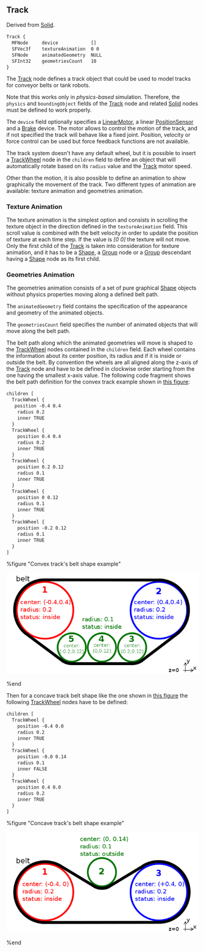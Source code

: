 ## Track

Derived from [Solid](solid.md#solid).

```
Track {
  MFNode     device            []
  SFVec3f    textureAnimation  0 0
  SFNode     animatedGeometry  NULL
  SFInt32    geometriesCount   10
}
```

The [Track](#track) node defines a track object that could be used to model
tracks for conveyor belts or tank robots.

Note that this works only in *physics-based* simulation. Therefore, the
`physics` and `boundingObject` fields of the [Track](#track) node and related
[Solid](solid.md#solid) nodes must be defined to work properly.

The `device` field optionally specifies a
[LinearMotor](linearmotor.md#linearmotor), a linear
[PositionSensor](positionsensor.md#positionsensor) and a [Brake](brake.md#brake)
device. The motor allows to control the motion of the track, and if not
specified the track will behave like a fixed joint. Position, velocity or force
control can be used but force feedback functions are not available.

The track system doesn't have any default wheel, but it is possible to insert a
[TrackWheel](trackwheel.md#trackwheel) node in the `children` field to define an
object that will automatically rotate based on its `radius` value and the
[Track](#track) motor speed.

Other than the motion, it is also possible to define an animation to show
graphically the movement of the track. Two different types of animation are
available: texture animation and geometries animation.

### Texture Animation

The texture animation is the simplest option and consists in scrolling the
texture object in the direction defined in the `textureAnimation` field. This
scroll value is combined with the belt velocity in order to update the position
of texture at each time step. If the value is *[0 0]* the texture will not move.
Only the first child of the [Track](#track) is taken into consideration for
texture animation, and it has to be a [Shape](shape.md#shape), a
[Group](group.md#group) node or a [Group](group.md#group) descendant having a
[Shape](shape.md#shape) node as its first child.

### Geometries Animation

The geometries animation consists of a set of pure graphical
[Shape](shape.md#shape) objects without physics properties moving along a
defined belt path.

The `animatedGeometry` field contains the specification of the appearance and
geometry of the animated objects.

The `geometriesCount` field specifies the number of animated objects that will
move along the belt path.

The belt path along which the animated geometries will move is shaped to the
[TrackWheel](trackwheel.md#trackwheel) nodes contained in the `children` field.
Each wheel contains the information about its center position, its radius and if
it is inside or outside the belt. By convention the wheels are all aligned along
the z-axis of the [Track](#track) node and have to be defined in clockwise order
starting from the one having the smallest x-axis value. The following code
fragment shows the belt path definition for the convex track example shown in
[this figure](#convex-track-s-belt-shape-example):

```
children [
  TrackWheel {
   position -0.4 0.4
    radius 0.2
    inner TRUE
  }
  TrackWheel {
    position 0.4 0.4
    radius 0.2
    inner TRUE
  }
  TrackWheel {
    position 0.2 0.12
    radius 0.1
    inner TRUE
  }
  TrackWheel {
    position 0 0.12
    radius 0.1
    inner TRUE
  }
  TrackWheel {
    position -0.2 0.12
    radius 0.1
    inner TRUE
  }
]
```

%figure "Convex track's belt shape example"

![Convex track's belt shape example](png/track_belt_convex.png)

%end

Then for a concave track belt shape like the one shown in [this
figure](#concave-track-s-belt-shape-example) the following
[TrackWheel](trackwheel.md#trackwheel) nodes have to be defined:

```
children [
  TrackWheel {
    position -0.4 0.0
    radius 0.2
    inner TRUE
  }
  TrackWheel {
    position -0.0 0.14
    radius 0.1
    inner FALSE
  }
  TrackWheel {
    position 0.4 0.0
    radius 0.2
    inner TRUE
  }
]
```

%figure "Concave track's belt shape example"

![Concave track's belt shape example](png/track_belt_concave.png)

%end

